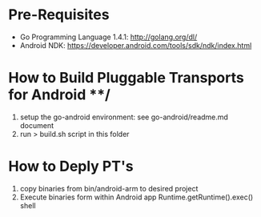 # Pre-Requisites

- Go Programming Language 1.4.1: http://golang.org/dl/
- Android NDK: https://developer.android.com/tools/sdk/ndk/index.html 

# How to Build Pluggable Transports for Android **/

1. setup the go-android environment: see go-android/readme.md document
2. run > build.sh script in this folder 

# How to Deply PT's

1. copy binaries from bin/android-arm to desired project
2. Execute binaries form within Android app Runtime.getRuntime().exec() shell
